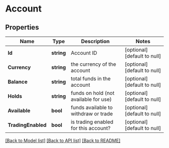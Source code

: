 # Account

## Properties
Name | Type | Description | Notes
------------ | ------------- | ------------- | -------------
**Id** | **string** | Account ID | [optional] [default to null]
**Currency** | **string** | the currency of the account | [optional] [default to null]
**Balance** | **string** | total funds in the account | [optional] [default to null]
**Holds** | **string** | funds on hold (not available for use) | [optional] [default to null]
**Available** | **bool** | funds available to withdraw or trade | [optional] [default to null]
**TradingEnabled** | **bool** | is trading enabled for this account? | [optional] [default to null]

[[Back to Model list]](../README.md#documentation-for-models) [[Back to API list]](../README.md#documentation-for-api-endpoints) [[Back to README]](../README.md)


